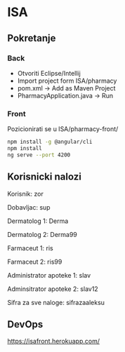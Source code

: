 # ISA
## Pokretanje
### Back
- Otvoriti Eclipse/Intellij
- Import project form ISA/pharmacy
- pom.xml -> Add as Maven Project
- PharmacyApplication.java -> Run
### Front
Pozicionirati se u ISA/pharmacy-front/
```sh
npm install -g @angular/cli
npm install
ng serve --port 4200
```
## Korisnicki nalozi
Korisnik: zor

Dobavljac: sup

Dermatolog 1: Derma

Dermatolog 2: Derma99

Farmaceut 1: ris

Farmaceut 2: ris99

Administrator apoteke 1: slav

Adminsitrator apoteke 2: slav12

Sifra za sve naloge: sifrazaaleksu

## DevOps
https://isafront.herokuapp.com/
